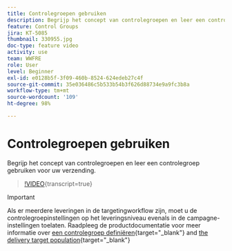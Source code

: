 ```yaml
---
title: Controlegroepen gebruiken
description: Begrijp het concept van controlegroepen en leer een controlegroep voor uw verzending gebruiken.
feature: Control Groups
jira: KT-5085
thumbnail: 330955.jpg
doc-type: feature video
activity: use
team: WWFRE
role: User
level: Beginner
exl-id: e0128b5f-3f09-460b-8524-624edeb27c4f
source-git-commit: 35e036486c5b533b54b3f626d88734e9a9fc3b8a
workflow-type: tm+mt
source-wordcount: '109'
ht-degree: 98%

---
```


# Controlegroepen gebruiken

Begrijp het concept van controlegroepen en leer een controlegroep gebruiken voor uw verzending.

>[!VIDEO](https://video.tv.adobe.com/v/330955?quality=12&learn=on){transcript=true}

>[!IMPORTANT]
>Als er meerdere leveringen in de targetingworkflow zijn, moet u de controlegroepinstellingen op het leveringsniveau evenals in de campagne-instellingen toelaten.
>Raadpleeg de productdocumentatie voor meer informatie over [een controlegroep definiëren](https://experienceleague.adobe.com/docs/campaign-classic/using/orchestrating-campaigns/orchestrate-campaigns/marketing-campaign-target.html?lang=nl#defining-a-control-group){target="_blank"} and [the delivery target population](https://experienceleague.adobe.com/docs/campaign-classic/using/sending-messages/key-steps-when-creating-a-delivery/steps-defining-the-target-population.html?lang=nl){target="_blank"}
